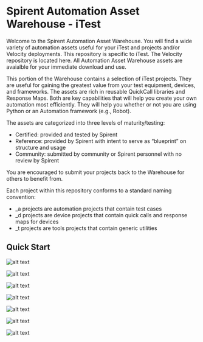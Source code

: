 # Spirent Automation Asset Warehouse - iTest

Welcome to the Spirent Automation Asset Warehouse. You will find a wide variety of automation assets useful for your iTest and projects and/or Velocity deployments. This repository is specific to iTest.  The Velocity repository is located here.  All Automation Asset Warehouse assets are avaialble for your immediate download and use. 

This portion of the Warehouse contains a selection of iTest projects. They are useful for gaining the greatest value from your test equipment, devices, and frameworks. The assets are rich in reusable QuickCall libraries and Response Maps.  Both are key capabilities that will help you create your own automation most efficiently.  They will help you whether or not you are using Python or an Automation framework (e.g., Robot).


The assets are categorized into three levels of maturity/testing:
- Certified:  provided and tested by Spirent
- Reference:  provided by Spirent with intent to serve as “blueprint” on structure and usage
- Community:  submitted by community or Spirent personnel with no review by Spirent       

You are encouraged to submit your projects back to the Warehouse for others to benefit from.

Each project within this repository conforms to a standard naming convention:
- \_a projects are automation projects that contain test cases
- \_d projects are device projects that contain quick calls and response maps for devices
- \_t projects are tools projects that contain generic utilities 

## Quick Start
 
![alt text](https://github.com/Spirent/iTest-assets/blob/master/images/copy.url.to.clipboard.png "Copy https URL")

![alt text](https://github.com/Spirent/iTest-assets/blob/master/images/clone.the.repository.png "Clone a Git Repo")

![alt text](https://github.com/Spirent/iTest-assets/blob/master/images/paste.uri.contents.png "Paste URI contents")

![alt text](https://github.com/Spirent/iTest-assets/blob/master/images/open.git.repositories.png "Open a Git Repo")

![alt text](https://github.com/Spirent/iTest-assets/blob/master/images/select.entire.working.tree.png "Select working tree")

![alt text](https://github.com/Spirent/iTest-assets/blob/master/images/import.all.projects.png "Import all projects")

![alt text](https://github.com/Spirent/iTest-assets/blob/master/images/or.just.certain.projects.png "Import individual projects")
